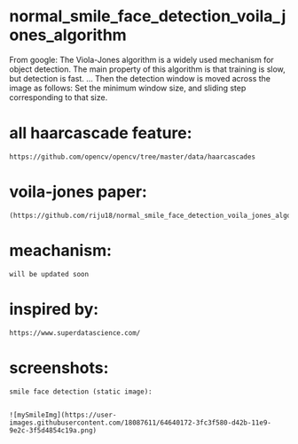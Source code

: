 # normal_smile_face_detection_voila_jones_algorithm
 From google: The Viola-Jones algorithm is a widely used mechanism for object detection. The main property of this algorithm is that training is slow, but detection is fast. ... Then the detection window is moved across the image as follows: Set the minimum window size, and sliding step corresponding to that size.
 
 # all haarcascade feature:
 
    https://github.com/opencv/opencv/tree/master/data/haarcascades
   
 # voila-jones paper:
 
    (https://github.com/riju18/normal_smile_face_detection_voila_jones_algorithm/files/3592175/10.1.1.10.6807.pdf)
 
 # meachanism:
 
    will be updated soon
    
 
 # inspired by:
 
    https://www.superdatascience.com/
    
 # screenshots:
   
    smile face detection (static image):
    
    
    ![mySmileImg](https://user-images.githubusercontent.com/18087611/64640172-3fc3f580-d42b-11e9-9e2c-3f5d4854c19a.png)
